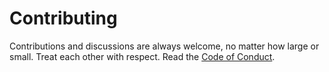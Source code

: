 # Contributing

Contributions and discussions are always welcome, no matter how large or small. Treat each other with respect. Read the [Code of Conduct](CODE_OF_CONDUCT.md).